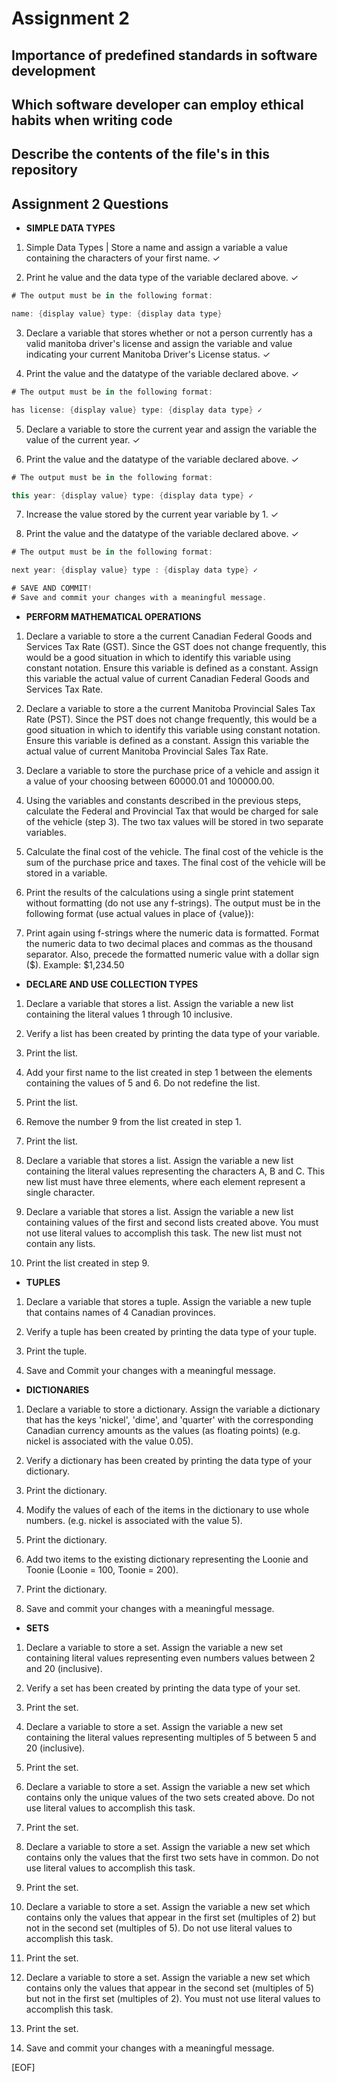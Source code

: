 # Assignment 2

## Importance of predefined standards in software development

## Which software developer can employ ethical habits when writing code

## Describe the contents of the file's in this repository

## Assignment 2 Questions

- **SIMPLE DATA TYPES**

1. Simple Data Types | Store a name and assign a variable a value containing the characters of your first name. ✓

2. Print he value and the data type of the variable declared above. ✓

```csharp
# The output must be in the following format:

name: {display value} type: {display data type}
```

3. Declare a variable that stores whether or not a person currently has a valid manitoba driver's license and assign the variable and value indicating your current Manitoba Driver's License status. ✓

4. Print the value and the datatype of the variable declared above. ✓

```csharp
# The output must be in the following format:

has license: {display value} type: {display data type} ✓
```

5. Declare a variable to store the current year and assign the variable the value of the current year. ✓

6. Print the value and the datatype of the variable declared above. ✓

```csharp
# The output must be in the following format:

this year: {display value} type: {display data type} ✓
```

7. Increase the value stored by the current year variable by 1. ✓

8. Print the value and the datatype of the variable declared above. ✓

```csharp
# The output must be in the following format:

next year: {display value} type : {display data type} ✓
```

```csharp
# SAVE AND COMMIT!
# Save and commit your changes with a meaningful message.
```

- **PERFORM MATHEMATICAL OPERATIONS**

1. Declare a variable to store a the current Canadian Federal Goods and Services Tax Rate (GST). Since the GST does not change frequently, this would be a good situation in which to identify this variable using constant notation. Ensure this variable is defined as a constant. Assign this variable the actual value of current Canadian Federal Goods and Services Tax Rate.

2. Declare a variable to store a the current Manitoba Provincial Sales Tax Rate (PST). Since the PST does not change frequently, this would be a good situation in which to identify this variable using constant notation. Ensure this variable is defined as a constant. Assign this variable the actual value of current Manitoba Provincial Sales Tax Rate.

3. Declare a variable to store the purchase price of a vehicle and assign it a value of your choosing between 60000.01 and 100000.00.

4. Using the variables and constants described in the previous steps, calculate the Federal and Provincial Tax that would be charged for sale of the vehicle (step 3). The two tax values will be stored in two separate variables.

5. Calculate the final cost of the vehicle. The final cost of the vehicle is the sum of the purchase price and taxes. The final cost of the vehicle will be stored in a variable.

6. Print the results of the calculations using a single print statement without formatting (do not use any f-strings). The output must be in the following format (use actual values in place of {value}):

7. Print again using f-strings where the numeric data is formatted. Format the numeric data to two decimal places and commas as the thousand separator. Also, precede the formatted numeric value with a dollar sign ($). Example: $1,234.50

- **DECLARE AND USE COLLECTION TYPES**

1. Declare a variable that stores a list. Assign the variable a new list containing the literal values 1 through 10 inclusive.

2. Verify a list has been created by printing the data type of your variable.

3. Print the list.

4. Add your first name to the list created in step 1 between the elements containing the values of 5 and 6. Do not redefine the list.

5. Print the list.

6. Remove the number 9 from the list created in step 1.

7. Print the list.

8. Declare a variable that stores a list. Assign the variable a new list containing the literal values representing the characters A, B and C. This new list must have three elements, where each element represent a single character.

9. Declare a variable that stores a list. Assign the variable a new list containing values of the first and second lists created above. You must not use literal values to accomplish this task. The new list must not contain any lists.

10. Print the list created in step 9.

- **TUPLES**

1. Declare a variable that stores a tuple. Assign the variable a new tuple that contains names of 4 Canadian provinces.

2. Verify a tuple has been created by printing the data type of your tuple.

3. Print the tuple.

4. Save and Commit your changes with a meaningful message.

- **DICTIONARIES**

1. Declare a variable to store a dictionary. Assign the variable a dictionary that has the keys 'nickel', 'dime', and 'quarter' with the corresponding Canadian currency amounts as the values (as floating points) (e.g. nickel is associated with the value 0.05).

2. Verify a dictionary has been created by printing the data type of your dictionary.

3. Print the dictionary.

4. Modify the values of each of the items in the dictionary to use whole numbers. (e.g. nickel is associated with the value 5).

5. Print the dictionary.

6. Add two items to the existing dictionary representing the Loonie and Toonie (Loonie = 100, Toonie = 200).

7. Print the dictionary.

8. Save and commit your changes with a meaningful message.

- **SETS**

1. Declare a variable to store a set. Assign the variable a new set containing literal values representing even numbers values between 2 and 20 (inclusive).

2. Verify a set has been created by printing the data type of your set.

3. Print the set.

4. Declare a variable to store a set. Assign the variable a new set containing the literal values representing multiples of 5 between 5 and 20 (inclusive).

5. Print the set.

6. Declare a variable to store a set. Assign the variable a new set which contains only the unique values of the two sets created above. Do not use literal values to accomplish this task.

7. Print the set.

8. Declare a variable to store a set. Assign the variable a new set which contains only the values that the first two sets have in common. Do not use literal values to accomplish this task.

9. Print the set.

10. Declare a variable to store a set. Assign the variable a new set which contains only the values that appear in the first set (multiples of 2) but not in the second set (multiples of 5). Do not use literal values to accomplish this task.

11. Print the set.

12. Declare a variable to store a set. Assign the variable a new set which contains only the values that appear in the second set (multiples of 5) but not in the first set (multiples of 2). You must not use literal values to accomplish this task.

13. Print the set.

14. Save and commit your changes with a meaningful message.

[EOF]
